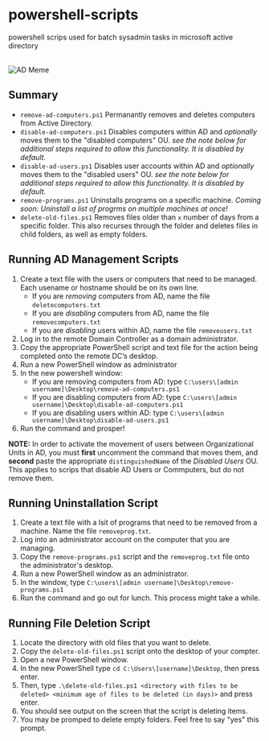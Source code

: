 # powershell-scripts
powershell scrips used for batch sysadmin tasks in microsoft active directory

<br>

<img src=https://ad4noobs.justin-p.me/explain_ad.png alt="AD Meme">

## Summary
- `remove-ad-computers.ps1` Permanantly removes and deletes computers from Active Directory.
- `disable-ad-computers.ps1` Disables computers within AD and *optionally* moves them to the "disabled computers" OU. *see the note below for additional steps required to allow this functionality. It is disabled by default.*
- `disable-ad-users.ps1` Disables user accounts within AD and *optionally* moves them to the "disabled users" OU. *see the note below for additional steps required to allow this functionality. It is disabled by default.*
- `remove-programs.ps1` Uninstalls programs on a specific machine. *Coming soon: Uninstall a list of progrms on multiple machines at once!*
- `delete-old-files.ps1` Removes files older than `x` number of days from a specific folder. This also recurses through the folder and deletes files in child folders, as well as empty folders.

## Running AD Management Scripts
1. Create a text file with the users or computers that need to be managed. Each usename or hostname should be on its own line. 
    - If you are *removing* computers from AD, name the file `deletecomputers.txt`
    - If you are *disabling* computers from AD, name the file `removecomputers.txt` 
    - If you are *disabling* users within AD, name the file `removeusers.txt`
2. Log in to the remote Domain Controller as a domain administrator.
3. Copy the appropriate PowerShell script and text file for the action being completed onto the remote DC’s desktop.
4. Run a new PowerShell window as administrator
5. In the new powershell window:
    - If you are removing computers from AD: type `C:\users\[admin username]\Desktop\remove-ad-computers.ps1`
    - If you are disabling computers from AD: type `C:\users\[admin username]\Desktop\disable-ad-computers.ps1` 
    - If you are disabling users within AD: type `C:\users\[admin username]\Desktop\disable-ad-users.ps1`
6. Run the command and prosper!

**NOTE:** In order to activate the movement of users between Organizational Units in AD, you must __first__ uncomment the command that moves them, and __second__ paste the appropriate `distinguishedName` of the *Disabled Users* OU. This applies to scrips that disable AD Users or Commputers, but do not remove them.

## Running Uninstallation Script
1. Create a text file with a lsit of programs that need to be removed from a machine. Name the file `removeprog.txt`.
2. Log into an administrator account on the computer that you are managing.
3. Copy the `remove-programs.ps1` script and the `removeprog.txt` file onto the administrator's desktop. 
4. Run a new PowerShell window as an administrator.
5. In the window, type `C:\users\[admin username]\Desktop\remove-programs.ps1`
6. Run the command and go out for lunch. This process might take a while.

## Running File Deletion Script
1. Locate the directory with old files that you want to delete.
2. Copy the `delete-old-files.ps1` script onto the desktop of your compter.
3. Open a new PowerShell window.
4. In the new PowerShell type `cd C:\Users\[username]\Desktop`, then press enter.
5. Then, type `.\delete-old-files.ps1 <directory with files to be deleted> <minimum age of files to be deleted (in days)>` and press enter.
6. You should see output on the screen that the script is deleting items.
7. You may be promped to delete empty folders. Feel free to say "yes" this prompt.
